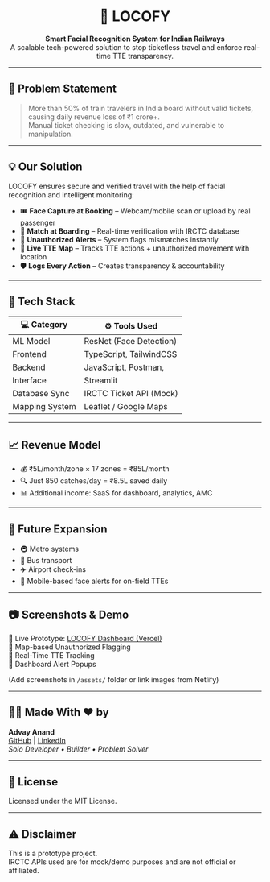 <h1 align="center">🚆 LOCOFY</h1>
<p align="center">
  <b>Smart Facial Recognition System for Indian Railways</b><br/>
  A scalable tech-powered solution to stop ticketless travel and enforce real-time TTE transparency.
</p>

---

## 🧠 Problem Statement

> More than 50% of train travelers in India board without valid tickets, causing daily revenue loss of ₹1 crore+.  
Manual ticket checking is slow, outdated, and vulnerable to manipulation.

---

## 💡 Our Solution

LOCOFY ensures secure and verified travel with the help of facial recognition and intelligent monitoring:

- 🎟️ **Face Capture at Booking** – Webcam/mobile scan or upload by real passenger  
- 🧾 **Match at Boarding** – Real-time verification with IRCTC database  
- 🚨 **Unauthorized Alerts** – System flags mismatches instantly  
- 🧭 **Live TTE Map** – Tracks TTE actions + unauthorized movement with location  
- 🛡️ **Logs Every Action** – Creates transparency & accountability  

---

## 🔧 Tech Stack

| 💻 Category       | ⚙️ Tools Used                     |
|------------------|----------------------------------|
| ML Model         | ResNet (Face Detection)          |
| Frontend         | TypeScript, TailwindCSS          |
| Backend          | JavaScript, Postman,             |
| Interface        | Streamlit                        |
| Database Sync    | IRCTC Ticket API (Mock)          |
| Mapping System   | Leaflet / Google Maps            |

---

## 📈 Revenue Model

- 💰 ₹5L/month/zone × 17 zones = ₹85L/month  
- 🔍 Just 850 catches/day = ₹8.5L saved daily  
- 📊 Additional income: SaaS for dashboard, analytics, AMC  

---

## 🔮 Future Expansion

- 🚇 Metro systems  
- 🚌 Bus transport  
- ✈️ Airport check-ins  
- 📱 Mobile-based face alerts for on-field TTEs  

---

## 📷 Screenshots & Demo

🎯 Live Prototype: [LOCOFY Dashboard (Vercel)](https://train-guide-delta.vercel.app/)  
📌 Map-based Unauthorized Flagging  
📌 Real-Time TTE Tracking  
📌 Dashboard Alert Popups  

(Add screenshots in `/assets/` folder or link images from Netlify)

---

## 👨‍💻 Made With ❤️ by

**Advay Anand**  
[GitHub](https://github.com/advayanand) | [LinkedIn](https://www.linkedin.com/in/advayanand)  
_Solo Developer • Builder • Problem Solver_

---

## 📜 License

Licensed under the MIT License.

---

## ⚠️ Disclaimer

This is a prototype project.  
IRCTC APIs used are for mock/demo purposes and are not official or affiliated.
